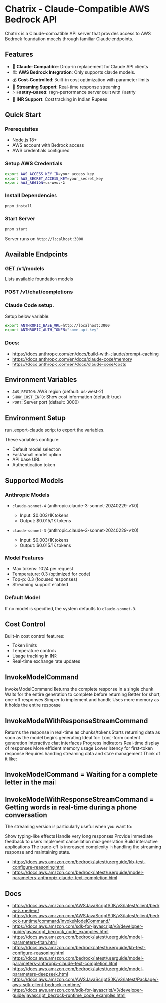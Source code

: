 # Chatrix - Claude-Compatible AWS Bedrock API

Chatrix is a Claude-compatible API server that provides access to AWS Bedrock foundation models through familiar Claude endpoints.

## Features

- 🔌 **Claude-Compatible**: Drop-in replacement for Claude API clients
- 🏗️ **AWS Bedrock Integration**: Only supports claude models. 
- 💰 **Cost-Controlled**: Built-in cost optimization with parameter limits
- 🚀 **Streaming Support**: Real-time response streaming
- ⚡ **Fastify-Based**: High-performance server built with Fastify
- 💱 **INR Support**: Cost tracking in Indian Rupees

## Quick Start

### Prerequisites
- Node.js 18+
- AWS account with Bedrock access
- AWS credentials configured

### Setup AWS Credentials
```bash
export AWS_ACCESS_KEY_ID=your_access_key
export AWS_SECRET_ACCESS_KEY=your_secret_key
export AWS_REGION=us-west-2
```

### Install Dependencies
```bash
pnpm install
```

### Start Server
```bash
pnpm start
```
Server runs on `http://localhost:3000`

## Available Endpoints

### GET /v1/models
Lists available foundation models

### POST /v1/chat/completions

### Claude Code setup.
Setup below variable:
```bash
export ANTHROPIC_BASE_URL=http://localhost:3000
export ANTHROPIC_AUTH_TOKEN="some-api-key"
```
### Docs:
- https://docs.anthropic.com/en/docs/build-with-claude/prompt-caching
- https://docs.anthropic.com/en/docs/claude-code/memory
- https://docs.anthropic.com/en/docs/claude-code/costs

## Environment Variables

- `AWS_REGION`: AWS region (default: us-west-2)
- `SHOW_COST_INFO`: Show cost information (default: true)
- `PORT`: Server port (default: 3000)

## Environment Setup

run .export-claude script to export the variables.

These variables configure:
- Default model selection
- Fast/small model option
- API base URL
- Authentication token

## Supported Models

### Anthropic Models
- `claude-sonnet-4` (anthropic.claude-3-sonnet-20240229-v1:0)
  - Input: $0.003/1K tokens
  - Output: $0.015/1K tokens

- `claude-sonnet-3` (anthropic.claude-3-sonnet-20240229-v1:0)
  - Input: $0.003/1K tokens
  - Output: $0.015/1K tokens

### Model Features
- Max tokens: 1024 per request
- Temperature: 0.3 (optimized for code)
- Top-p: 0.3 (focused responses)
- Streaming support enabled

### Default Model
If no model is specified, the system defaults to `claude-sonnet-3`.

## Cost Control

Built-in cost control features:
- Token limits
- Temperature controls
- Usage tracking in INR
- Real-time exchange rate updates

## InvokeModelCommand

InvokeModelCommand
Returns the complete response in a single chunk
Waits for the entire generation to complete before returning
Better for short, one-off responses
Simpler to implement and handle
Uses more memory as it holds the entire response
## InvokeModelWithResponseStreamCommand
Returns the response in real-time as chunks/tokens
Starts returning data as soon as the model begins generating
Ideal for:
Long-form content generation
Interactive chat interfaces
Progress indicators
Real-time display of responses
More efficient memory usage
Lower latency for first-token response
Requires handling streaming data and state management
Think of it like:

## InvokeModelCommand = Waiting for a complete letter in the mail
## InvokeModelWithResponseStreamCommand = Getting words in real-time during a phone conversation
The streaming version is particularly useful when you want to:

Show typing-like effects
Handle very long responses
Provide immediate feedback to users
Implement cancellation mid-generation
Build interactive applications
The trade-off is increased complexity in handling the streaming response and maintaining state.

- https://docs.aws.amazon.com/bedrock/latest/userguide/kb-test-configure-reasoning.html
- https://docs.aws.amazon.com/bedrock/latest/userguide/model-parameters-anthropic-claude-text-completion.html

## Docs
- https://docs.aws.amazon.com/AWSJavaScriptSDK/v3/latest/client/bedrock-runtime/
- https://docs.aws.amazon.com/AWSJavaScriptSDK/v3/latest/client/bedrock-runtime/command/InvokeModelCommand/
- https://docs.aws.amazon.com/sdk-for-javascript/v3/developer-guide/javascript_bedrock_code_examples.html
- https://docs.aws.amazon.com/bedrock/latest/userguide/model-parameters-titan.html
- https://docs.aws.amazon.com/bedrock/latest/userguide/kb-test-configure-reasoning.html
- https://docs.aws.amazon.com/bedrock/latest/userguide/model-parameters-anthropic-claude-text-completion.html
- https://docs.aws.amazon.com/bedrock/latest/userguide/model-parameters-deepseek.html
- https://docs.aws.amazon.com/AWSJavaScriptSDK/v3/latest/Package/-aws-sdk-client-bedrock-runtime/
- https://docs.aws.amazon.com/sdk-for-javascript/v3/developer-guide/javascript_bedrock-runtime_code_examples.html
